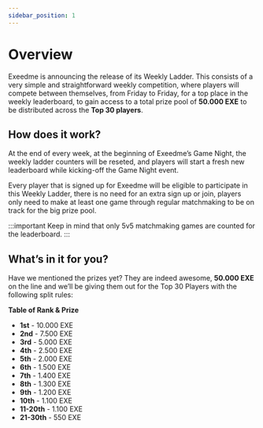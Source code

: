 ```yaml
---
sidebar_position: 1
---
```


# Overview

Exeedme is announcing the release of its Weekly Ladder. This consists of a very simple and straightforward weekly competition, where players will compete between themselves, from Friday to Friday, for a top place in the weekly leaderboard, to gain access to a total prize pool of **50.000 EXE** to be distributed across the **Top 30 players**.

## How does it work?

At the end of every week, at the beginning of Exeedme’s Game Night, the weekly ladder counters will be reseted, and players will start a fresh new leaderboard while kicking-off the Game Night event.

Every player that is signed up for Exeedme will be eligible to participate in this Weekly Ladder, there is no need for an extra sign up or join, players only need to make at least one game through regular matchmaking to be on track for the big prize pool.

:::important
Keep in mind that only 5v5 matchmaking games are counted for the leaderboard.
:::

## What’s in it for you?

Have we mentioned the prizes yet? They are indeed awesome, **50.000 EXE** on the line and we’ll be giving them out for the Top 30 Players with the following split rules:

**Table of Rank & Prize**

- **1st** - 10.000 EXE
- **2nd** - 7.500 EXE
- **3rd** - 5.000 EXE
- **4th** - 2.500 EXE
- **5th** - 2.000 EXE
- **6th** - 1.500 EXE
- **7th** - 1.400 EXE
- **8th** - 1.300 EXE
- **9th** - 1.200 EXE
- **10th** - 1.100 EXE
- **11-20th** - 1.100 EXE
- **21-30th** - 550 EXE
